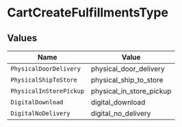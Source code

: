 # CartCreateFulfillmentsType


## Values

| Name                     | Value                    |
| ------------------------ | ------------------------ |
| `PhysicalDoorDelivery`   | physical_door_delivery   |
| `PhysicalShipToStore`    | physical_ship_to_store   |
| `PhysicalInStorePickup`  | physical_in_store_pickup |
| `DigitalDownload`        | digital_download         |
| `DigitalNoDelivery`      | digital_no_delivery      |